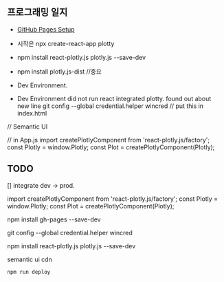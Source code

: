 ## 프로그래밍 일지

* [GitHub Pages Setup](https://github.com/gitname/react-gh-pages)
* 시작은 npx create-react-app plotty
* npm install react-plotly.js plotly.js --save-dev
* npm install plotly.js-dist //중요
* Dev Environment. 

* Dev Environment did not run react integrated plotty. found out about new line
git config --global credential.helper wincred
// put this in index.html
<script crossorigin src="https://cdn.plot.ly/plotly-latest.min.js"></script>
// Semantic UI
<link rel="stylesheet" href="https://cdnjs.cloudflare.com/ajax/libs/semantic-ui/2.4.1/semantic.min.css" />
   

// in App.js
import createPlotlyComponent from 'react-plotly.js/factory';
const Plotly = window.Plotly;
const Plot = createPlotlyComponent(Plotly);
## TODO
[] integrate dev -> prod.


import createPlotlyComponent from 'react-plotly.js/factory';
const Plotly = window.Plotly;
const Plot = createPlotlyComponent(Plotly);

npm install gh-pages --save-dev

git config --global credential.helper wincred

npm install react-plotly.js plotly.js --save-dev

semantic ui cdn

``` to deploy 
npm run deploy
```